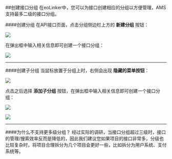 ##创建接口分组
在eoLinker中，您可以为接口创建相应的分组以方便管理，AMS支持最多二级的接口分组。

####创建分组
在API接口页面，点击分组侧边栏上方的 **新建分组** 按钮：

![](http://data.eolinker.com/course/TKFxLmwae5b8559099d4f3a5ebd1cce8dcd3f6e3fec9a34)

在弹出框中输入相关信息即可创建一个接口分组：

![](http://data.eolinker.com/course/HbhDrvcd4058fede0c0c724878db51842e07b7caed2d4ad)

------------

####创建子分组
当鼠标放置于分组上时，右侧会出现 **隐藏的菜单按钮**：

![](http://data.eolinker.com/course/mgQlIYY442ea7fdd6f8ad3583bde397b9dce1331ad6a302)

点击之后选择 **添加子分组** 按钮，在弹出框中输入相关信息即可创建一个接口分组：

![](http://data.eolinker.com/course/hFq6QYi3b566b9c8a951e3a787c41382be5bdb19014b152)

![](http://data.eolinker.com/course/6xpvZeja055fc1074c99f119a824f3fe03fd4511bd06b6c)

------------

####为什么不支持更多级分组？
经过实际的调研，当接口分组超过三级时，接口的管理/搜索效率反而是降低的，因此我们建议您如果项目的接口非常多，分级也比较复杂时，将项目合理拆分为几个项目会更好一些，比如拆分为用户系统、支付系统等。